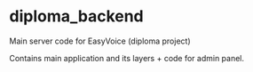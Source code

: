 # diploma_backend
Main server code for EasyVoice (diploma project)

Contains main application and its layers + code for admin panel.

